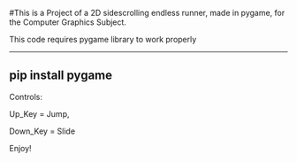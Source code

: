 #This is a Project of a 2D sidescrolling endless runner, made in pygame, for the Computer Graphics Subject.

This code requires pygame library to work properly

-----------------
pip install pygame
-----------------


Controls:

Up_Key = Jump,

Down_Key = Slide

Enjoy!
